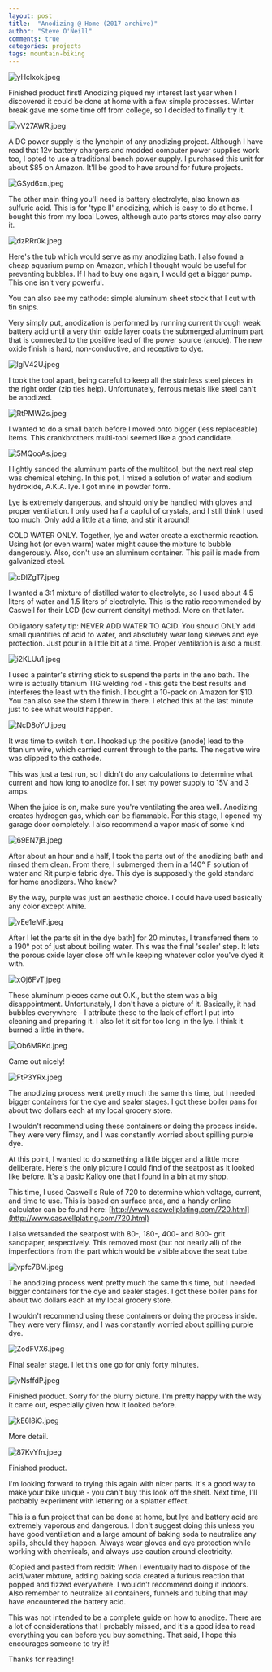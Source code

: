 ```yaml
---
layout: post
title:  "Anodizing @ Home (2017 archive)"
author: "Steve O'Neill"
comments: true
categories: projects
tags: mountain-biking
---
```


![yHclxok.jpeg]({{site.url}}/factorynull/docs/assets/img/home-anodizing%20ac268122737742dea10ebf08be63d795/yHclxok.jpeg)

Finished product first! Anodizing piqued my interest last year when I discovered it could be done at home with a few simple processes. Winter break gave me some time off from college, so I decided to finally try it.

![vV27AWR.jpeg]({{site.url}}/factorynull/docs/assets/img/home-anodizing%20ac268122737742dea10ebf08be63d795/vV27AWR.jpeg)

A DC power supply is the lynchpin of any anodizing project. Although I have read that 12v battery chargers and modded computer power supplies work too, I opted to use a traditional bench power supply. I purchased this unit for about $85 on Amazon. It'll be good to have around for future projects.

![GSyd6xn.jpeg]({{site.url}}/factorynull/docs/assets/img/home-anodizing%20ac268122737742dea10ebf08be63d795/GSyd6xn.jpeg)

The other main thing you'll need is battery electrolyte, also known as sulfuric acid. This is for 'type II' anodizing, which is easy to do at home. I bought this from my local Lowes, although auto parts stores may also carry it.

![dzRRr0k.jpeg]({{site.url}}/factorynull/docs/assets/img/home-anodizing%20ac268122737742dea10ebf08be63d795/dzRRr0k.jpeg)

Here's the tub which would serve as my anodizing bath. I also found a cheap aquarium pump on Amazon, which I thought would be useful for preventing bubbles. If I had to buy one again, I would get a bigger pump. This one isn't very powerful. 

You can also see my cathode: simple aluminum sheet stock that I cut with tin snips.

Very simply put, anodization is performed by running current through weak battery acid until a very thin oxide layer coats the submerged aluminum part that is connected to the positive lead of the power source (anode). The new oxide finish is hard, non-conductive, and receptive to dye.

![lgiV42U.jpeg]({{site.url}}/factorynull/docs/assets/img/home-anodizing%20ac268122737742dea10ebf08be63d795/lgiV42U.jpeg)

I took the tool apart, being careful to keep all the stainless steel pieces in the right order (zip ties help). Unfortunately, ferrous metals like steel can't be anodized.

![RtPMWZs.jpeg]({{site.url}}/factorynull/docs/assets/img/home-anodizing%20ac268122737742dea10ebf08be63d795/RtPMWZs.jpeg)

I wanted to do a small batch before I moved onto bigger (less replaceable) items. This crankbrothers multi-tool seemed like a good candidate.

![5MQooAs.jpeg]({{site.url}}/factorynull/docs/assets/img/home-anodizing%20ac268122737742dea10ebf08be63d795/5MQooAs.jpeg)

I lightly sanded the aluminum parts of the multitool, but the next real step was chemical etching. In this pot, I mixed a solution of water and sodium hydroxide, A.K.A. lye. I got mine in powder form.

Lye is extremely dangerous, and should only be handled with gloves and proper ventilation. I only used half a capful of crystals, and I still think I used too much. Only add a little at a time, and stir it around!

COLD WATER ONLY. Together, lye and water create a exothermic reaction. Using hot (or even warm) water might cause the mixture to bubble dangerously. Also, don't use an aluminum container. This pail is made from galvanized steel.

![cDlZgT7.jpeg]({{site.url}}/factorynull/docs/assets/img/home-anodizing%20ac268122737742dea10ebf08be63d795/cDlZgT7.jpeg)

I wanted a 3:1 mixture of distilled water to electrolyte, so I used about 4.5 liters of water and 1.5 liters of electrolyte. This is the ratio recommended by Caswell for their LCD (low current density) method. More on that later.

Obligatory safety tip: NEVER ADD WATER TO ACID. You should ONLY add small quantities of acid to water, and absolutely wear long sleeves and eye protection.  Just pour in a little bit at a time. Proper ventilation is also a must.

![i2KLUu1.jpeg]({{site.url}}/factorynull/docs/assets/img/home-anodizing%20ac268122737742dea10ebf08be63d795/i2KLUu1.jpeg)

I used a painter's stirring stick to suspend the parts in the ano bath. The wire is actually titanium TIG welding rod - this gets the best results and interferes the least with the finish. I bought a 10-pack on Amazon for $10. 
You can also see the stem I threw in there. I etched this at the last minute just to see what would happen.

![NcD8oYU.jpeg]({{site.url}}/factorynull/docs/assets/img/home-anodizing%20ac268122737742dea10ebf08be63d795/NcD8oYU.jpeg)

It was time to switch it on. I hooked up the positive (anode) lead to the titanium wire, which carried current through to the parts. The negative wire was clipped to the cathode.

This was just a test run, so I didn't do any calculations to determine what current and how long to anodize for. I set my power supply to 15V and 3 amps.

When the juice is on, make sure you're ventilating the area well. Anodizing creates hydrogen gas, which can be flammable. For this stage, I opened my garage door completely. I also recommend a vapor mask of some kind

![69EN7jB.jpeg]({{site.url}}/factorynull/docs/assets/img/home-anodizing%20ac268122737742dea10ebf08be63d795/69EN7jB.jpeg)

After about an hour and a half, I took the parts out of the anodizing bath and rinsed them clean. From there,  I submerged them in a 140° F solution of water and Rit purple fabric dye. This dye is supposedly the gold standard for home anodizers. Who knew?

By the way, purple was just an aesthetic choice. I could have used basically any color except white.

![vEe1eMF.jpeg]({{site.url}}/factorynull/docs/assets/img/home-anodizing%20ac268122737742dea10ebf08be63d795/vEe1eMF.jpeg)

After I let the parts sit in the dye bath] for 20 minutes, I transferred them to a 190° pot of just about boiling water. This was the final 'sealer' step. It lets the porous oxide layer close off while keeping whatever color you've dyed it with.

![xOj6FvT.jpeg]({{site.url}}/factorynull/docs/assets/img/home-anodizing%20ac268122737742dea10ebf08be63d795/xOj6FvT.jpeg)

These aluminum pieces came out O.K., but the stem was a big disappointment. Unfortunately, I don't have a picture of it. Basically, it had bubbles everywhere - I attribute these to the lack of effort I put into cleaning and preparing it. I also let it sit for too long in the lye. I think it burned a little in there.

![Ob6MRKd.jpeg]({{site.url}}/factorynull/docs/assets/img/home-anodizing%20ac268122737742dea10ebf08be63d795/Ob6MRKd.jpeg)

Came out nicely!

![FtP3YRx.jpeg]({{site.url}}/factorynull/docs/assets/img/home-anodizing%20ac268122737742dea10ebf08be63d795/FtP3YRx.jpeg)

The anodizing process went pretty much the same this time, but I needed bigger containers for the dye and sealer stages. I got these boiler pans for about two dollars each at my local grocery store.

I wouldn't recommend using these containers or doing the process inside. They were very flimsy, and I was constantly worried about spilling purple dye.

At this point, I wanted to do something a little bigger and a little more deliberate. Here's the only picture I could find of the seatpost as it looked like before. It's a basic Kalloy one that I found in a bin at my shop. 

This time, I used Caswell's Rule of 720 to determine which voltage, current, and time to use. This is based on surface area, and a handy online calculator can be found here: [http://www.caswellplating.com/720.html](http://www.caswellplating.com/720.html)

I also wetsanded the seatpost with 80-, 180-, 400- and 800- grit sandpaper, respectively. This removed most (but not nearly all) of the imperfections from the part which would be visible above the seat tube.

![vpfc7BM.jpeg]({{site.url}}/factorynull/docs/assets/img/home-anodizing%20ac268122737742dea10ebf08be63d795/vpfc7BM.jpeg)

The anodizing process went pretty much the same this time, but I needed bigger containers for the dye and sealer stages. I got these boiler pans for about two dollars each at my local grocery store.

I wouldn't recommend using these containers or doing the process inside. They were very flimsy, and I was constantly worried about spilling purple dye.

![ZodFVX6.jpeg]({{site.url}}/factorynull/docs/assets/img/home-anodizing%20ac268122737742dea10ebf08be63d795/ZodFVX6.jpeg)

Final sealer stage. I let this one go for only forty minutes.

![vNsffdP.jpeg]({{site.url}}/factorynull/docs/assets/img/home-anodizing%20ac268122737742dea10ebf08be63d795/vNsffdP.jpeg)

Finished product. Sorry for the blurry picture. I'm pretty happy with the way it came out, especially given how it looked before.

![kE6l8iC.jpeg]({{site.url}}/factorynull/docs/assets/img/home-anodizing%20ac268122737742dea10ebf08be63d795/kE6l8iC.jpeg)

More detail.

![87KvYfn.jpeg]({{site.url}}/factorynull/docs/assets/img/home-anodizing%20ac268122737742dea10ebf08be63d795/87KvYfn.jpeg)

Finished product.

 I'm looking forward to trying this again with nicer parts. It's a good way to make your bike unique - you can't buy this look off the shelf. Next time, I'll probably experiment with lettering or a splatter effect.

This is a fun project that can be done at home, but lye and battery acid are extremely vaporous and dangerous. I don't suggest doing this unless you have good ventilation and a large amount of baking soda to neutralize any spills, should they happen. Always wear gloves and eye protection while working with chemicals, and always use caution around electricity.

(Copied and pasted from reddit: When I eventually had to dispose of the acid/water mixture, adding baking soda created a furious reaction that popped and fizzed everywhere. I wouldn't recommend doing it indoors. Also remember to neutralize all containers, funnels and tubing that may have encountered the battery acid.

This was not intended to be a complete guide on how to anodize. There are a lot of considerations that I probably missed, and it's a good idea to read everything you can before you buy something. That said, I hope this encourages someone to try it!

Thanks for reading!